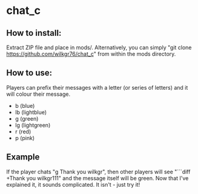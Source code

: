 # chat_c
## How to install:
Extract ZIP file and place in mods/. Alternatively, you can simply "git clone https://github.com/wilkgr76/chat_c" from within the mods directory.
## How to use:
Players can prefix their messages with a letter (or series of letters) and it will colour their message. 
* b (blue)
* lb (lightblue)
* g (green)
* lg (lightgreen)
* r (red)
* p (pink)

## Example
If the player chats "g Thank you wilkgr", then other players will see 
"<you>```diff +Thank you wilkgr111"
and the message itself will be green. Now that I've explained it, it sounds complicated. It isn't - just try it!
